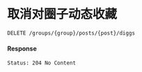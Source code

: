 # 取消对圈子动态收藏

```
DELETE /groups/{group}/posts/{post}/diggs
```



#### Response

```
Status: 204 No Content
```
